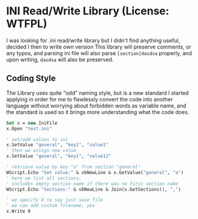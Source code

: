 # INI Read/Write Library (License: WTFPL)
I was looking for .ini read/write library but I didn't find anything useful, decided I then to write own version
This library will preserve comments, or any typos, and parsing ini file will also parse `[section]dasdsa` properly, and upon writing, `dasdsa` will also be preserved.
## Coding Style
The Library uses quite "odd" naming style, but is a new standard I started applying in order for me to flawlessly convert the code into another language without worrying about forbidden words as variable name, and the standard is used so it brings more understanding what the code does.

```vb
Set x = new IniFile
x.Open "test.ini"

' set/add values to ini
x.SetValue "general", "key1", "value1"
' then we assign new value
x.SetValue "general", "key1", "value12"

' retrieve value by key "a" from section "general"
WScript.Echo "Get value:" & vbNewLine & x.GetValue("general", "a")
' here we list all sections,
' includes empty section name if there was no first section name
WScript.Echo "Sections:" & vbNewLine & Join(x.GetSections(), ",")

' we specify 0 to say just save file
' we can add custom filename, yes
x.Write 0
```
